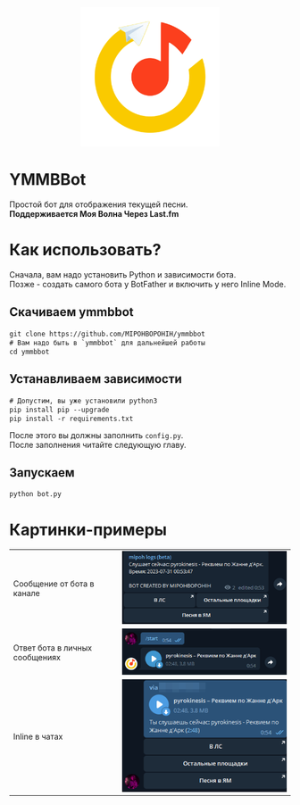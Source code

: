 <p align="center">
    <img width="248" height="250" src="images/logo.png">
</p>

# YMMBBot
Простой бот для отображения текущей песни.
<br>**Поддерживается Моя Волна Через Last.fm**

# Как использовать?
Сначала, вам надо установить Python и зависимости бота.
<br>Позже - создать самого бота у BotFather и включить у него Inline Mode.

## Скачиваем ymmbbot
```shell
git clone https://github.com/MIPOHBOPOHIH/ymmbbot
# Вам надо быть в `ymmbbot` для дальнейшей работы
cd ymmbbot
```

## Устанавливаем зависимости
```shell
# Допустим, вы уже установили python3
pip install pip --upgrade
pip install -r requirements.txt
```

После этого вы должны заполнить `config.py`.
<br>После заполнения читайте следующую главу.

## Запускаем

```shell
python bot.py
```
# Картинки-примеры
<table>
  <tr>
    <td>Сообщение от бота в канале</td>
    <td><img src="images/channel.png"></td>
  </tr>
  <tr>
    <td>Ответ бота в личных сообщениях</td>
    <td><img src="images/direct_messages.png"></td>
  </tr>
  <tr>
    <td>Inline в чатах</td>
    <td><img src="images/inline.png"></td>
  </tr>
</table>
